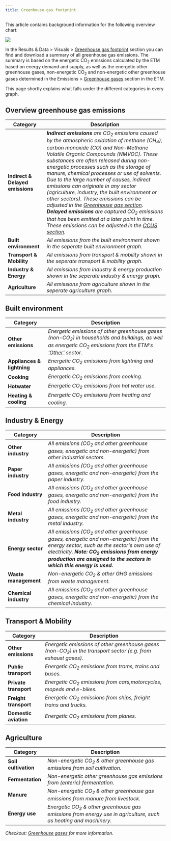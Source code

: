 ```yaml
---
title: Greenhouse gas footprint
---
```

This article contains background information for the following overview chart:

![](/img/docs/greenhouse-gas-footprint.png)

In the Results & Data > Visuals > [Greenhouse gas footprint](http://localhost:4000/scenario/data/data_visuals/greenhouse-gas-footprint) section you can find and download a summary of all greenhouse gas emissions.
The summary is based on the energetic CO<sub>2</sub> emissions calculated by the ETM based on energy demand and supply, as well as the energetic other greenhouse gases, non-energetic CO<sub>2</sub> and non-energetic other greenhouse gases determined in the Emissions > [Greenhouse gases](energytransitionmodel.com/scenario/emissions/other_emissions/overview) section in the ETM.

This page shortly explains what falls under the different categories in every graph.

## Overview greenhouse gas emissions

| Category | Description |
| ---- | ----|
|**Indirect & Delayed emissions**|_**Indirect emissions** are CO<sub>2</sub> emissions caused by the atmospheric oxidation of methane (CH<sub>4</sub>), carbon monoxide (CO) and Non-Methane Volatile Organic Compounds (NMVOC). These substances are often released during non-energetic processes such as the storage of manure, chemical processes or use of solvents. Due to the large number of causes, indirect emissions can originate in any sector (agriculture, industry, the built environment or other sectors). These emissions can be adjusted in the [Greenhouse gas section](https://pro.energytransitionmodel.com/scenario/emissions/other_emissions/indirect-emissions). **Delayed emissions** are captured CO<sub>2</sub> emissions that has been emitted at a later point in time. These emissions can be adjusted in the [CCUS section](https://pro.energytransitionmodel.com/scenario/emissions/ccus/utilisation-and-storage-of-co2)._|
|**Built environment**|_All emissions from the built environment shown in the seperate built environment graph._|
|**Transport & Mobility**|_All emissions from transport & mobility shown in the seperate transport & mobility graph._|
|**Industry & Energy**|_All emissions from industry & energy production shown in the seperate industry & energy graph._|
|**Agriculture**|_All emissions from agriculture shown in the seperate agriculture graph._|

## Built environment

| Category | Description |
| ---- | ----|
|**Other emissions**|_Energetic emissions of other greenhouse gases (non-CO<sub>2</sub>) in households and buildings, as well as energetic CO<sub>2</sub> emissions from the ETM's ['Other'](https://pro.energytransitionmodel.com/scenario/demand/other/demand-growth) sector._|
|**Appliances & lightning**|_Energetic CO<sub>2</sub> emissions from lightning and appliances._|
|**Cooking**|_Energetic CO<sub>2</sub> emissions from cooking._|
|**Hotwater**|_Energetic CO<sub>2</sub> emissions from hot water use._|
|**Heating & cooling**|_Energetic CO<sub>2</sub> emissions from heating and cooling._|

## Industry & Energy

| Category | Description |
| ---- | ----|
|**Other industry**|_All emissions (CO<sub>2</sub> and other greenhouse gases, energetic and non-energetic) from other industrial sectors._|
|**Paper industry**|_All emissions (CO<sub>2</sub> and other greenhouse gases, energetic and non-energetic) from the paper industry._|
|**Food industry**|_All emissions (CO<sub>2</sub> and other greenhouse gases, energetic and non-energetic) from the food industry._|
|**Metal industry**|_All emissions (CO<sub>2</sub> and other greenhouse gases, energetic and non-energetic) from the metal industry._|
|**Energy sector**|_All emissions (CO<sub>2</sub> and other greenhouse gases, energetic and non-energetic) from the energy sector, such as the sector's own use of electricity. **Note: CO<sub>2</sub> emissions from energy production are assigned to the sectors in which this energy is used.**_|
|**Waste management**|_Non-energetic CO<sub>2</sub> & other GHG emissions from waste management._|
|**Chemical industry**|_All emissions (CO<sub>2</sub> and other greenhouse gases, energetic and non-energetic) from the chemical industry._|

## Transport & Mobility

| Category | Description |
| ---- | ----|
|**Other emissions**|_Energetic emissions of other greenhouse gases (non-CO<sub>2</sub>) in the transport sector (e.g. from exhaust gases)._|
|**Public transport**|_Energetic CO<sub>2</sub> emissions from trams, trains and buses._|
|**Private transport**|_Energetic CO<sub>2</sub> emissions from cars,motorcycles, mopeds and e-bikes._|
|**Freight transport**|_Energetic CO<sub>2</sub> emissions from ships, freight trains and trucks._|
|**Domestic aviation**|_Energetic CO<sub>2</sub> emissions from planes._|

## Agriculture

| Category | Description |
| ---- | ----|
|**Soil cultivation**|_Non-energetic CO<sub>2</sub> & other greenhouse gas emissions from soil cultivation._|
|**Fermentation**|_Non-energetic other greenhouse gas emissions from (enteric) fermentation._|
|**Manure**|_Non-energetic CO<sub>2</sub> & other greenhouse gas emissions from manure from livestock._|
|**Energy use**|_Energetic CO<sub>2</sub> & other greenhouse gas emissions from energy use in agriculture, such as heating and machinery._|

_Checkout: [Greenhouse gases](greenhouse-gases) for more information._
